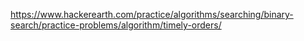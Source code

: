 https://www.hackerearth.com/practice/algorithms/searching/binary-search/practice-problems/algorithm/timely-orders/
